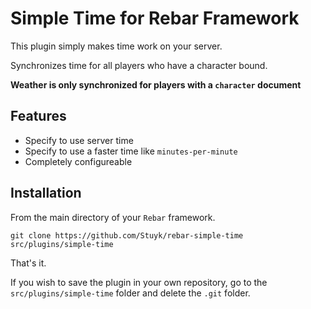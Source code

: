 # Simple Time for Rebar Framework

This plugin simply makes time work on your server.

Synchronizes time for all players who have a character bound.

**Weather is only synchronized for players with a `character` document**

## Features

-   Specify to use server time
-   Specify to use a faster time like `minutes-per-minute`
-   Completely configureable

## Installation

From the main directory of your `Rebar` framework.

```
git clone https://github.com/Stuyk/rebar-simple-time src/plugins/simple-time
```

That's it.

If you wish to save the plugin in your own repository, go to the `src/plugins/simple-time` folder and delete the `.git` folder.
